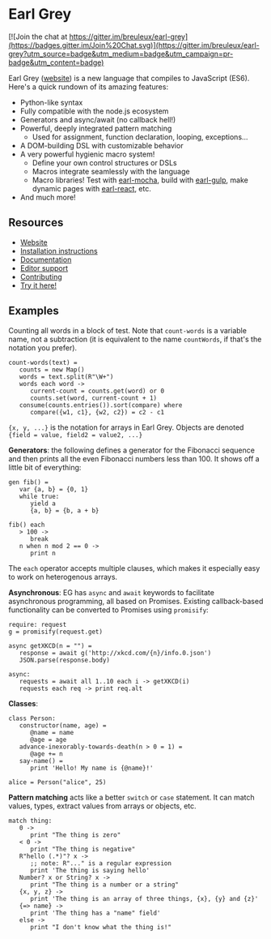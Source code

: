 
Earl Grey
=========

[![Join the chat at https://gitter.im/breuleux/earl-grey](https://badges.gitter.im/Join%20Chat.svg)](https://gitter.im/breuleux/earl-grey?utm_source=badge&utm_medium=badge&utm_campaign=pr-badge&utm_content=badge)

Earl Grey ([website](http://earl-grey.io)) is a new
language that compiles to JavaScript (ES6). Here's a quick rundown of
its amazing features:

* Python-like syntax
* Fully compatible with the node.js ecosystem
* Generators and async/await (no callback hell!)
* Powerful, deeply integrated pattern matching
  * Used for assignment, function declaration, looping, exceptions...
* A DOM-building DSL with customizable behavior
* A very powerful hygienic macro system!
  * Define your own control structures or DSLs
  * Macros integrate seamlessly with the language
  * Macro libraries! Test with
    [earl-mocha](https://github.com/breuleux/earl-mocha),
    build with [earl-gulp](https://github.com/breuleux/earl-gulp),
    make dynamic pages with
    [earl-react](https://github.com/breuleux/earl-react), etc.
* And much more!


Resources
---------

* [Website](http://earl-grey.io/)
* [Installation instructions](http://earl-grey.io/use.html)
* [Documentation](http://earl-grey.io/doc.html)
* [Editor support](http://earl-grey.io/tooling.html)
* [Contributing](http://earl-grey.io/contrib.html)
* [Try it here!](http://earl-grey.io/repl.html)


Examples
--------

Counting all words in a block of test. Note that `count-words` is a
variable name, not a subtraction (it is equivalent to the name
`countWords`, if that's the notation you prefer).

    count-words(text) =
       counts = new Map()
       words = text.split(R"\W+")
       words each word ->
          current-count = counts.get(word) or 0
          counts.set(word, current-count + 1)
       consume(counts.entries()).sort(compare) where
          compare({w1, c1}, {w2, c2}) = c2 - c1

`{x, y, ...}` is the notation for arrays in Earl Grey. Objects are
denoted `{field = value, field2 = value2, ...}`

**Generators**: the following defines a generator for the Fibonacci
sequence and then prints all the even Fibonacci numbers less than
100. It shows off a little bit of everything:

    gen fib() =
       var {a, b} = {0, 1}
       while true:
          yield a
          {a, b} = {b, a + b}

    fib() each
       > 100 ->
          break
       n when n mod 2 == 0 ->
          print n

The `each` operator accepts multiple clauses, which makes it especially
easy to work on heterogenous arrays.


**Asynchronous**: EG has `async` and `await` keywords to facilitate
asynchronous programming, all based on Promises. Existing
callback-based functionality can be converted to Promises using
`promisify`:

    require: request
    g = promisify(request.get)

    async getXKCD(n = "") =
       response = await g('http://xkcd.com/{n}/info.0.json')
       JSON.parse(response.body)

    async:
       requests = await all 1..10 each i -> getXKCD(i)
       requests each req -> print req.alt


**Classes**:

    class Person:
       constructor(name, age) =
          @name = name
          @age = age
       advance-inexorably-towards-death(n > 0 = 1) =
          @age += n
       say-name() =
          print 'Hello! My name is {@name}!'

    alice = Person("alice", 25)


**Pattern matching** acts like a better `switch` or `case`
statement. It can match values, types, extract values from arrays or
objects, etc.

    match thing:
       0 ->
          print "The thing is zero"
       < 0 ->
          print "The thing is negative"
       R"hello (.*)"? x ->
          ;; note: R"..." is a regular expression
          print 'The thing is saying hello'
       Number? x or String? x ->
          print "The thing is a number or a string"
       {x, y, z} ->
          print 'The thing is an array of three things, {x}, {y} and {z}'
       {=> name} ->
          print 'The thing has a "name" field'
       else ->
          print "I don't know what the thing is!"


